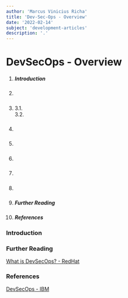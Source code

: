 ```yaml
---
author: 'Marcus Vinicius Richa'
title: 'Dev-Sec-Ops - Overview'
date: '2022-02-14'
subject: 'development-articles'
description: '.'
---
```


# DevSecOps - Overview

1. ##### Introduction  
2. ##### 
3. #####  
	3.1.	
	3.2.
4. ##### 
5. ##### 
6. ##### 
7. ##### 
8. ##### 
9. ##### Further Reading
10. ##### References

### Introduction















### Further Reading


[What is DevSecOps? - RedHat](https://www.redhat.com/en/topics/devops/what-is-devsecops)


### References


[DevSecOps - IBM](https://www.ibm.com/cloud/learn/devsecops)


